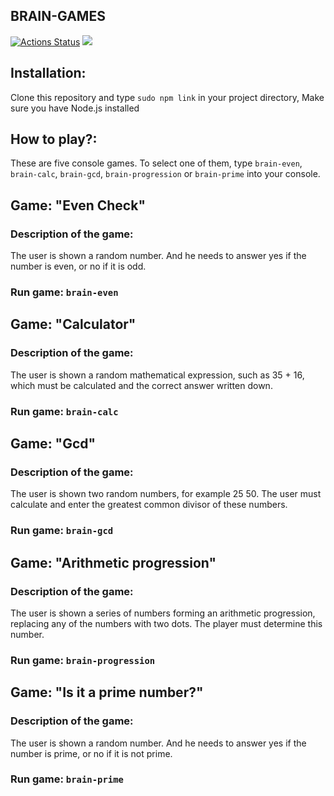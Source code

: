 ## BRAIN-GAMES

[![Actions Status](https://github.com/kostia1122/frontend-project-44/workflows/hexlet-check/badge.svg)](https://github.com/kostia1122/frontend-project-44/actions)
<a href="https://codeclimate.com/github/kostia1122/frontend-project-44/maintainability"><img src="https://api.codeclimate.com/v1/badges/ad7d00c017c2a5d8e7b3/maintainability" /></a>

## Installation:

Clone this repository and type `sudo npm link` in your project directory,
Make sure you have Node.js installed

## How to play?:

These are five console games.
To select one of them, type `brain-even`, `brain-calc`, `brain-gcd`, `brain-progression` or `brain-prime` into your console.

## Game: "Even Check"
### Description of the game:
The user is shown a random number. And he needs to answer yes if the number is even, or no if it is odd.
### Run game: __`brain-even`__


## Game: "Calculator"
### Description of the game:
The user is shown a random mathematical expression, such as 35 + 16, which must be calculated and the correct answer written down.
### Run game: __`brain-calc`__

## Game: "Gcd"
### Description of the game:
The user is shown two random numbers, for example 25 50. The user must calculate and enter the greatest common divisor of these numbers.
### Run game: __`brain-gcd`__

## Game: "Arithmetic progression"
### Description of the game:
The user is shown a series of numbers forming an arithmetic progression, replacing any of the numbers with two dots. The player must determine this number.
### Run game: __`brain-progression`__

## Game: "Is it a prime number?"
### Description of the game:
The user is shown a random number. And he needs to answer yes if the number is prime, or no if it is not prime.
### Run game: __`brain-prime`__